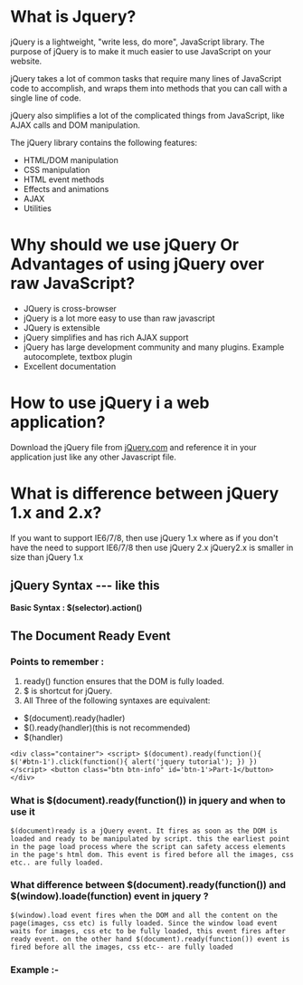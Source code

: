 # What is Jquery?
jQuery is a lightweight, "write less, do more", JavaScript library.
The purpose of jQuery is to make it much easier to use JavaScript on your website.

jQuery takes a lot of common tasks that require many lines of JavaScript code to accomplish, and wraps them into methods that you can call with a single line of code.

jQuery also simplifies a lot of the complicated things from JavaScript, like AJAX calls and DOM manipulation.

The jQuery library contains the following features:

- HTML/DOM manipulation
- CSS manipulation
- HTML event methods
- Effects and animations
- AJAX
- Utilities
# Why should we use jQuery Or Advantages of using jQuery over raw JavaScript?
- JQuery is cross-browser
- jQuery is a lot more easy to use than raw javascript
- JQuery is extensible
- jQuery simplifies and has rich AJAX support
- jQuery has large development community and many plugins. Example autocomplete, textbox plugin
- Excellent documentation
# How to use jQuery i a web application?
Download the jQuery file from [jQuery.com](https://jquery.com/) and reference it in your application just like any other Javascript file.
# What is difference between jQuery 1.x and 2.x?
If you want to support IE6/7/8, then use jQuery 1.x where as if you don't have the need to support IE6/7/8 then use jQuery 2.x jQuery2.x is smaller in size than jQuery 1.x
## jQuery Syntax --- like this
**Basic Syntax : $(selector).action()**
## The Document Ready Event

### Points to remember :
1. ready() function ensures that the DOM is fully loaded.
2. $ is shortcut for jQuery.
3. All Three of the following syntaxes are equivalent:
- $(document).ready(hadler)
- $().ready(handler)(this is not recommended)
- $(handler)

 `<div class="container">
      <script>
      $(document).ready(function(){
          $('#btn-1').click(function(){
            alert('jquery tutorial');
          })
      })
      </script>
        <button class="btn btn-info" id='btn-1'>Part-1</button>
    </div>`
    
    
### What is $(document).ready(function()) in jquery and when to use it
    
`$(document)ready is a jQuery event. It fires as soon as the DOM is loaded and ready to be manipulated by script. this the earliest point in the page load process where the script can safety access elements in the page's html dom. This event is fired before all the images, css etc.. are fully loaded.`

### What difference between $(document).ready(function()) and $(window).loade(function) event in jquery ?
`$(window).load event fires when the DOM and all the content on the page(images, css etc) is fully loaded. Since the window load event waits for images, css etc to be fully loaded, this event fires after ready event. on the other hand $(document).ready(function()) event is fired before all the images, css etc-- are fully loaded`
### Example :-














